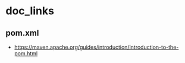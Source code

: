 
# doc_links

## pom.xml
* https://maven.apache.org/guides/introduction/introduction-to-the-pom.html
